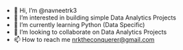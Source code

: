 - 👋 Hi, I’m @navneetrk3
- 👀 I’m interested in building simple Data Analytics Projects
- 🌱 I’m currently learning Python (Data Specific)
- 💞️ I’m looking to collaborate on Data Analytics Projects
- 📫 How to reach me nrktheconquerer@gmail.com

<!---
navneetrk3/navneetrk3 is a ✨ special ✨ repository because its `README.md` (this file) appears on your GitHub profile.
You can click the Preview link to take a look at your changes.
--->
